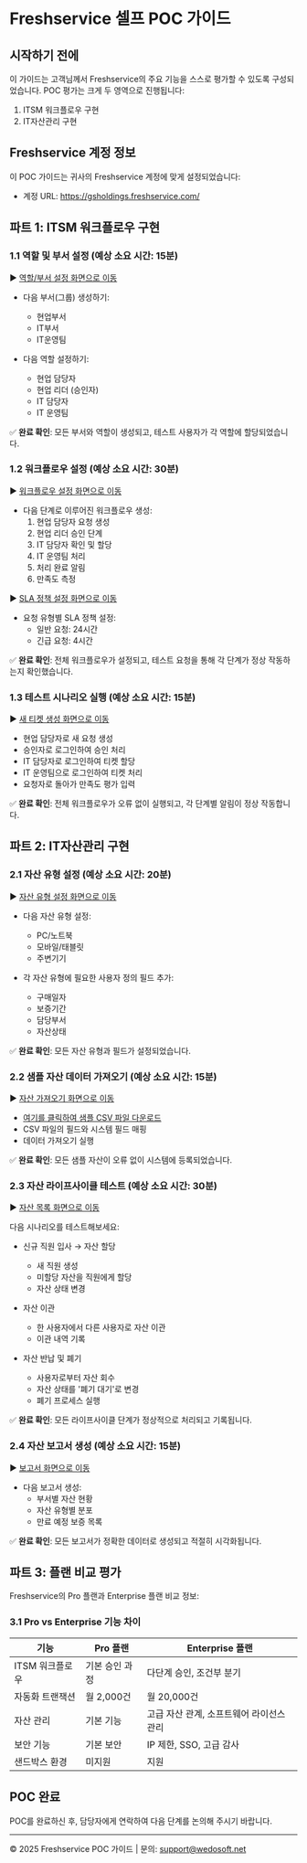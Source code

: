 # Freshservice 셀프 POC 가이드

## 시작하기 전에

이 가이드는 고객님께서 Freshservice의 주요 기능을 스스로 평가할 수 있도록 구성되었습니다. POC 평가는 크게 두 영역으로 진행됩니다:
1. ITSM 워크플로우 구현
2. IT자산관리 구현

## Freshservice 계정 정보

이 POC 가이드는 귀사의 Freshservice 계정에 맞게 설정되었습니다:
- 계정 URL: <a href="https://gsholdings.freshservice.com/" target="_blank">https://gsholdings.freshservice.com/</a>

## 파트 1: ITSM 워크플로우 구현

### 1.1 역할 및 부서 설정 (예상 소요 시간: 15분)

▶️ <a href="https://gsholdings.freshservice.com/admin/groups" target="_blank">역할/부서 설정 화면으로 이동</a>

- 다음 부서(그룹) 생성하기:
  - 현업부서
  - IT부서
  - IT운영팀

- 다음 역할 설정하기:
  - 현업 담당자
  - 현업 리더 (승인자)
  - IT 담당자
  - IT 운영팀

✅ **완료 확인**: 모든 부서와 역할이 생성되고, 테스트 사용자가 각 역할에 할당되었습니다.

### 1.2 워크플로우 설정 (예상 소요 시간: 30분)

▶️ <a href="https://gsholdings.freshservice.com/admin/workflow_automators" target="_blank">워크플로우 설정 화면으로 이동</a>

- 다음 단계로 이루어진 워크플로우 생성:
  1. 현업 담당자 요청 생성
  2. 현업 리더 승인 단계
  3. IT 담당자 확인 및 할당
  4. IT 운영팀 처리
  5. 처리 완료 알림
  6. 만족도 측정

▶️ <a href="https://gsholdings.freshservice.com/admin/sla_policies" target="_blank">SLA 정책 설정 화면으로 이동</a>

- 요청 유형별 SLA 정책 설정:
  - 일반 요청: 24시간
  - 긴급 요청: 4시간

✅ **완료 확인**: 전체 워크플로우가 설정되고, 테스트 요청을 통해 각 단계가 정상 작동하는지 확인했습니다.

### 1.3 테스트 시나리오 실행 (예상 소요 시간: 15분)

▶️ <a href="https://gsholdings.freshservice.com/a/tickets/new" target="_blank">새 티켓 생성 화면으로 이동</a>

- 현업 담당자로 새 요청 생성
- 승인자로 로그인하여 승인 처리
- IT 담당자로 로그인하여 티켓 할당
- IT 운영팀으로 로그인하여 티켓 처리
- 요청자로 돌아가 만족도 평가 입력

✅ **완료 확인**: 전체 워크플로우가 오류 없이 실행되고, 각 단계별 알림이 정상 작동합니다.

## 파트 2: IT자산관리 구현

### 2.1 자산 유형 설정 (예상 소요 시간: 20분)

▶️ <a href="https://gsholdings.freshservice.com/admin/asset_types" target="_blank">자산 유형 설정 화면으로 이동</a>

- 다음 자산 유형 설정:
  - PC/노트북
  - 모바일/태블릿
  - 주변기기

- 각 자산 유형에 필요한 사용자 정의 필드 추가:
  - 구매일자
  - 보증기간
  - 담당부서
  - 자산상태

✅ **완료 확인**: 모든 자산 유형과 필드가 설정되었습니다.

### 2.2 샘플 자산 데이터 가져오기 (예상 소요 시간: 15분)

▶️ <a href="https://gsholdings.freshservice.com/admin/import_assets" target="_blank">자산 가져오기 화면으로 이동</a>

- [여기를 클릭하여 샘플 CSV 파일 다운로드](https://raw.githubusercontent.com/wedosoft/freshservice-poc-guide/main/self-service-poc/sample-data/asset-sample.csv)
- CSV 파일의 필드와 시스템 필드 매핑
- 데이터 가져오기 실행

✅ **완료 확인**: 모든 샘플 자산이 오류 없이 시스템에 등록되었습니다.

### 2.3 자산 라이프사이클 테스트 (예상 소요 시간: 30분)

▶️ <a href="https://gsholdings.freshservice.com/cmdb/items" target="_blank">자산 목록 화면으로 이동</a>

다음 시나리오를 테스트해보세요:

- 신규 직원 입사 → 자산 할당
  - 새 직원 생성
  - 미할당 자산을 직원에게 할당
  - 자산 상태 변경

- 자산 이관
  - 한 사용자에서 다른 사용자로 자산 이관
  - 이관 내역 기록

- 자산 반납 및 폐기
  - 사용자로부터 자산 회수
  - 자산 상태를 '폐기 대기'로 변경
  - 폐기 프로세스 실행

✅ **완료 확인**: 모든 라이프사이클 단계가 정상적으로 처리되고 기록됩니다.

### 2.4 자산 보고서 생성 (예상 소요 시간: 15분)

▶️ <a href="https://gsholdings.freshservice.com/reports" target="_blank">보고서 화면으로 이동</a>

- 다음 보고서 생성:
  - 부서별 자산 현황
  - 자산 유형별 분포
  - 만료 예정 보증 목록

✅ **완료 확인**: 모든 보고서가 정확한 데이터로 생성되고 적절히 시각화됩니다.

## 파트 3: 플랜 비교 평가

Freshservice의 Pro 플랜과 Enterprise 플랜 비교 정보:

### 3.1 Pro vs Enterprise 기능 차이

| 기능 | Pro 플랜 | Enterprise 플랜 |
|------|---------|---------------|
| ITSM 워크플로우 | 기본 승인 과정 | 다단계 승인, 조건부 분기 |
| 자동화 트랜잭션 | 월 2,000건 | 월 20,000건 |
| 자산 관리 | 기본 기능 | 고급 자산 관계, 소프트웨어 라이선스 관리 |
| 보안 기능 | 기본 보안 | IP 제한, SSO, 고급 감사 |
| 샌드박스 환경 | 미지원 | 지원 |

## POC 완료

POC를 완료하신 후, 담당자에게 연락하여 다음 단계를 논의해 주시기 바랍니다.

---

© 2025 Freshservice POC 가이드 | 문의: support@wedosoft.net 